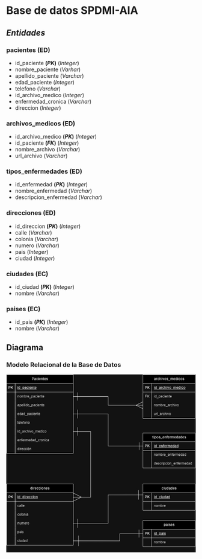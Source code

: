 # Base de datos SPDMI-AIA

## *Entidades*

### pacientes **(ED)**
- id_paciente **(_PK_)** (_Integer_)
- nombre_paciente   (_Varhar_)
- apellido_paciente (_Varchar_)
- edad_paciente (_Integer_)
- telefono  (_Varchar_)
- id_archivo_medico (_Integer_)
- enfermedad_cronica    (_Varchar_)
- direccion (_Integer_)

### archivos_medicos **(ED)**
- id_archivo_medico **(_PK_)**  (_Integer_)
- id_paciente **(_FK_)**    (_Integer_)
- nombre_archivo    (_Varchar_)
- url_archivo   (_Varchar_)

### tipos_enfermedades **(ED)**
- id_enfermedad **(_PK_)**  (_Integer_)
- nombre_enfermedad (_Varchar_)
- descripcion_enfermedad    (_Varchar_)

### direcciones **(ED)**
- id_direccion **(_PK_)**   (_Integer_)
- calle (_Varchar_)
- colonia   (_Varchar_)
- numero    (_Varchar_)
- pais      (_Integer_)
- ciudad    (_Integer_)

### ciudades **(EC)**
- id_ciudad **(_PK_)**  (_Integer_)
- nombre    (_Varchar_)

### paises **(EC)**
- id_pais **(_PK_)**    (_Integer_)
- nombre    (_Varchar_)

## Diagrama

### Modelo Relacional de la Base de Datos
![Modelo Relacional de la Base de Datos](./diagramas/DiagramaRelacionalBD.jpg)
